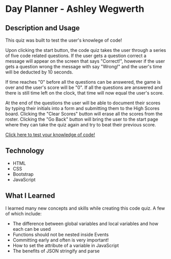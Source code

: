 # Day Planner - Ashley Wegwerth
## Description and Usage
This quiz was built to test the user's knowlege of code! 

Upon clicking the start button, the code quiz takes the user through a series of five code related questions. If the user gets a question correct a message will appear on the screen that says "Correct!", however if the user gets a question wrong the message with say "Wrong!" and the user's time will be deducted by 10 seconds. 

If time reaches "0" before all the questions can be answered, the game is over and the user's score will be "0". If all the questions are answered and there is still time left on the clock, that time will now equal the user's score. 

At the end of the questions the user will be able to document their scores by typing their initials into a form and submitting them to the High Scores board. Clicking the "Clear Scores" button will erase all the scores from the roster. Clicking the "Go Back" button will bring the user to the start page where they can take the quiz again and try to beat their previous score.

[Click here to test your knowledge of code!](https://ashleyw27.github.io/code_quiz/)

## Technology
* HTML
* CSS
* Bootstrap
* JavaScript
  
## What I Learned
I learned many new concepts and skills while creating this code quiz. A few of which include:
* The difference between global variables and local variables and how each can be used
* Functions should not be nested inside Events
* Committing early and often is very important!
* How to set the attribute of a variable in JavaScript
* The benefits of JSON stringify and parse
